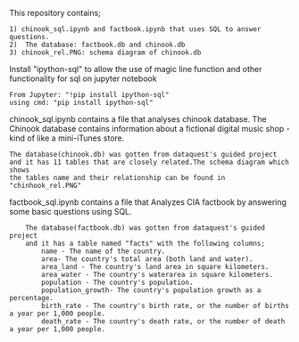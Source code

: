 This repository contains;

    1) chinook_sql.ipynb and factbook.ipynb that uses SQL to answer questions.
    2)  The database: factbook.db and chinook.db
    3) chinook_rel.PNG: schema diagram of chinook.db

Install "ipython-sql" to allow the use of magic line function 
and other functionality for sql on jupyter notebook
    
    From Jupyter: "!pip install ipython-sql"
    using cmd: "pip install ipython-sql"

chinook_sql.ipynb contains a file that analyses chinook database. 
The Chinook database contains information about a 
fictional digital music shop - kind of like a mini-iTunes store.

    The database(chinook.db) was gotten from dataquest's guided project 
    and it has 11 tables that are closely related.The schema diagram which shows
    the tables name and their relationship can be found in "chinhook_rel.PNG"
   
factbook_sql.ipynb contains a file that Analyzes CIA factbook by 
answering some basic questions using SQL. 
        
        The database(factbook.db) was gotten from dataquest's guided project 
        and it has a table named "facts" with the following columns;
            name - The name of the country.
            area- The country's total area (both land and water).
            area_land - The country's land area in square kilometers.
            area_water - The country's waterarea in square kilometers.
            population - The country's population.
            population_growth- The country's population growth as a percentage.
            birth_rate - The country's birth rate, or the number of births a year per 1,000 people.
            death_rate - The country's death rate, or the number of death a year per 1,000 people.
